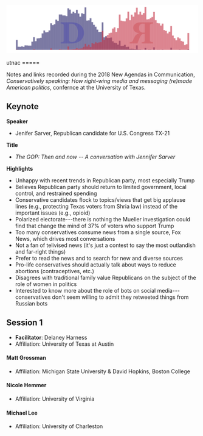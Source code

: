 
<!-- README.md is generated from README.Rmd. Please edit that file -->
<p align="center">
<img src="img/logo.png" />
</p>
utnac
=====

Notes and links recorded during the 2018 New Agendas in Communication, *Conservatively speaking: How right-wing media and messaging (re)made American politics*, confernce at the University of Texas.

Keynote
-------

**Speaker**

-   Jenifer Sarver, Republican candidate for U.S. Congress TX-21

**Title**

-   *The GOP: Then and now -- A conversation with Jennifer Sarver*

**Highlights**

-   Unhappy with recent trends in Republican party, most especially Trump
-   Believes Republican party should return to limited government, local control, and restrained spending
-   Conservative candidates flock to topics/views that get big applause lines (e.g., protecting Texas voters from Shria law) instead of the important issues (e.g., opioid)
-   Polarized electorate---there is nothing the Mueller investigation could find that change the mind of 37% of voters who support Trump
-   Too many conservatives consume news from a single source, Fox News, which drives most conversations
-   Not a fan of telivised news (it's just a contest to say the most outlandish and far-right things)
-   Prefer to read the news and to search for new and diverse sources
-   Pro-life conservatives should actually talk about ways to reduce abortions (contraceptives, etc.)
-   Disagrees with traditional family value Republicans on the subject of the role of women in politics
-   Interested to know more about the role of bots on social media---conservatives don't seem willing to admit they retweeted things from Russian bots

Session 1
---------

-   **Facilitator**: Delaney Harness
-   Affiliation: University of Texas at Austin

#### Matt Grossman

-   Affiliation: Michigan State University & David Hopkins, Boston College

#### Nicole Hemmer

-   Affiliation: University of Virginia

#### Michael Lee

-   Affiliation: University of Charleston
